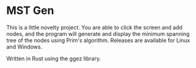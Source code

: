 # MST Gen

This is a little novelty project. You are able to click the screen and add nodes, and the program will generate and display the minimum spanning tree of the nodes using Prim's algorithm. Releases are available for Linux and Windows.

Written in Rust using the ggez library.
